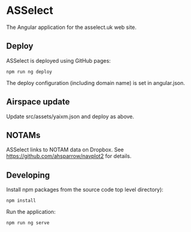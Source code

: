 # ASSelect

The Angular application for the asselect.uk web site.

## Deploy

ASSelect is deployed using GitHub pages:

    npm run ng deploy

The deploy configuration (including domain name) is set in angular.json.

## Airspace update

Update src/assets/yaixm.json and deploy as above.

## NOTAMs

ASSelect links to NOTAM data on Dropbox. See
https://github.com/ahsparrow/navplot2 for details.

## Developing

Install npm packages from the source code top level directory):

    npm install

Run the application:

    npm run ng serve
